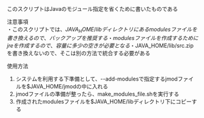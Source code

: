このスクリプトはJavaのモジュール指定を省くために書いたものである

注意事項  
・このスクリプトでは、$JAVA_HOME/libディレクトリにあるmodulesファイルを書き換えるので、バックアップを推奨する  
・modulesファイルを作成するためにjreを作成するので、容量に多少の空きが必要となる  
・$JAVA_HOME/lib/src.zipを書き換えないので、そこは別の方法で統合する必要がある  
  
使用方法
1. システムを利用する下準備として、--add-modulesで指定するjmodファイルを$JAVA_HOME/jmodの中に入れる
2. jmodファイルの準備が整ったら、make_modules_file.shを実行する
3. 作成されたmodulesファイルを$JAVA_HOME/libディレクトリ下にコピーする
